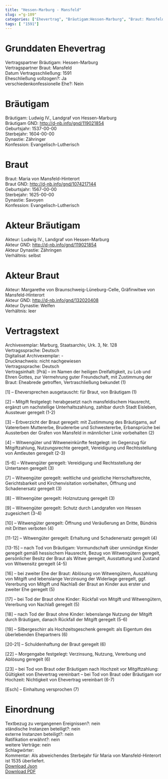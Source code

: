 ```yaml
---
title: "Hessen-Marburg - Mansfeld"
slug: ="g-109"
categories: ["Ehevertrag", "Bräutigam:Hessen-Marburg", "Braut: Mansfeld", "Eheschließung vollzogen?:Ja", "verschiedenkonfessionelle Ehe?:Nein", "Dynastie Bräutigam:Zähringer", "Akteur Bräutigam:Ludwig IV., Landgraf von Hessen-Marburg", "Akteur Braut:Margarethe von Braunschweig-Lüneburg-Celle, Gräfinwitwe von Mansfeld-Hinterort", "Textbezug?:nein", "Ständisch?:nein", "Ratifikation?:nein", "Sonstiges?:nein", "Bräutigam:Hessen-Marburg", "Braut: Mansfeld"]
tags: [ "1591"]
---
```

<!--more-->

# Grunddaten Ehevertrag

Vertragspartner Bräutigam: Hessen-Marburg<br>
Vertragspartner Braut: Mansfeld<br>
Datum Vertragsschließung: 1591<br>
Eheschließung vollzogen?: Ja<br>
verschiedenkonfessionelle Ehe?: Nein<br>
# Bräutigam

Bräutigam: Ludwig IV., Landgraf von Hessen-Marburg<br>
Bräutigam GND: http://d-nb.info/gnd/119021854<br>
Geburtsjahr: 1537-00-00<br>
Sterbejahr: 1604-00-00<br>
Dynastie: Zähringer<br>
Konfession: Evangelisch-Lutherisch<br>
# Braut

Braut: Maria von Mansfeld-Hinterort<br>
Braut GND: http://d-nb.info/gnd/1074217144<br>
Geburtsjahr: 1567-00-00<br>
Sterbejahr: 1625-00-00<br>
Dynastie: Savoyen<br>
Konfession: Evangelisch-Lutherisch<br>
# Akteur Bräutigam

Akteur: Ludwig IV., Landgraf von Hessen-Marburg<br>
Akteur GND: http://d-nb.info/gnd/119021854<br>
Akteur Dynastie: Zähringen<br>
Verhältnis: selbst<br>
# Akteur Braut

Akteur: Margarethe von Braunschweig-Lüneburg-Celle, Gräfinwitwe von Mansfeld-Hinterort<br>
Akteur GND: http://d-nb.info/gnd/132020408<br>
Akteur Dynastie: Welfen<br>
Verhältnis: leer<br>
# Vertragstext

Archivexemplar: Marburg, Staatsarchiv, Urk. 3, Nr. 128<br>
Vertragssprache: Deutsch<br>
Digitalisat Archivexemplar: -<br>
Drucknachweis: nicht nachgewiesen<br>
Vertragssprache: Deutsch<br>
Vertragsinhalt: [Prä] – im Namen der heiligen Dreifaltigkeit, zu Lob und Ehren Gottes, zur Vermehrung guter Freundschaft, mit Zustimmung der Braut: Eheabrede getroffen, Vertraschließung bekundet (1)

[1] – Eheversprechen ausgetauscht: für Braut, von Bräutigam (1)

[2] – Mitgift festgelegt: herabgesetzt nach mansfeldischem Hausrecht, ergänzt um nachstellige Unterhaltszahlung, zahlbar durch Stadt Eisleben, Aussteuer geregelt (1-2)

[3] – Erbverzicht der Braut geregelt: mit Zustimmung des Bräutigams, auf Vatererbem Muttererbe, Brudererbe und Schwestererbe, Erbansprüche bei Aussterben der Grafen von Mansfeld in männlicher Linie vorbehalten (2)

[4] – Witwengüter und Witweneinkünfte festgelegt: im Gegenzug für Mitgiftzahlung, Nutzungsrechte geregelt, Vereidigung und Rechtsstellung von Amtleuten geregelt (2-3)

[5-6] – Witwengüter geregelt: Vereidigung und Rechtsstellung der Untertanen geregelt (3)

[7] – Witwengüter geregelt: weltliche und geistliche Herrschaftsrechte, Gerichtsbarkeit und Kirchenvisitation vorbehalten, Öffnung und Schadenersatz geregelt (3)

[8] – Witwengüter geregelt: Holznutzung geregelt (3)

[9] – Witwengüter geregelt: Schutz durch Landgrafen von Hessen zugesichert (3-4)

[10] – Witwengüter geregelt: Öffnung und Veräußerung an Dritte, Bündnis mit Dritten verboten (4)

[11-12] – Witwengüter geregelt: Erhaltung und Schadenersatz geregelt (4)

[13-15] – nach Tod von Bräutigam: Vormundschaft über unmündige Kinder geregelt gemäß hessischem Hausrecht, Bezug von Witwengütern geregelt, persönlicher Besitz der Braut als Witwe geregelt, Ausstattung und Zustand von Witwensitz geregelt (4-5)

[16] – bei zweiter Ehe der Braut: Ablösung von Witwengütern, Auszahlung von Mitgift und lebenslange Verzinsung der Widerlage geregelt, ggf. Vererbung von Mitgift und Nachlaß der Braut an Kinder aus erster und zweiter Ehe geregelt (5)

[17] – bei Tod der Braut ohne Kinder: Rückfall von Mitgift und Witwengütern, Vererbung von Nachlaß geregelt (5)

[18] – nach Tod der Braut ohne Kinder: lebenslange Nutzung der Mitgift durch Bräutigam, danach Rückfall der Mitgift geregelt (5-6)

[19] – Silbergeschirr als Hochzeitsgeschenk geregelt: als Eigentum des überlebenden Ehepartners (6)

[20-21] – Schuldenhaftung der Braut geregelt (6)

[22] – Morgengabe festgelegt: Verzinsung, Nutzung, Vererbung und Ablösung geregelt (6)

[23] – bei Tod von Braut oder Bräutigam nach Hochzeit vor Mitgiftzahlung: Gültigkeit von Ehevertrag vereinbart – bei Tod von Braut oder Bräutigam vor Hochzeit: Nichtigkeit von Ehevertrag vereinbart (6-7)

[Esch] – Einhaltung versprochen (7)
<br>
# Einordnung

Textbezug zu vergangenen Ereignissen?: nein<br>
ständische Instanzen beteiligt?: nein<br>
externe Instanzen beteiligt?: nein<br>
Ratifikation erwähnt?: nein<br>
weitere Verträge: nein<br>
Schlagwörter: <br>
Kommentar: Als abweichendes Sterbejahr für Maria von Mansfeld-Hinterort ist 1535 überliefert.<br>
[Download Json](/vertraege/vertrag-109.json)<br>
[Download PDF](/vertraege/v177.pdf)